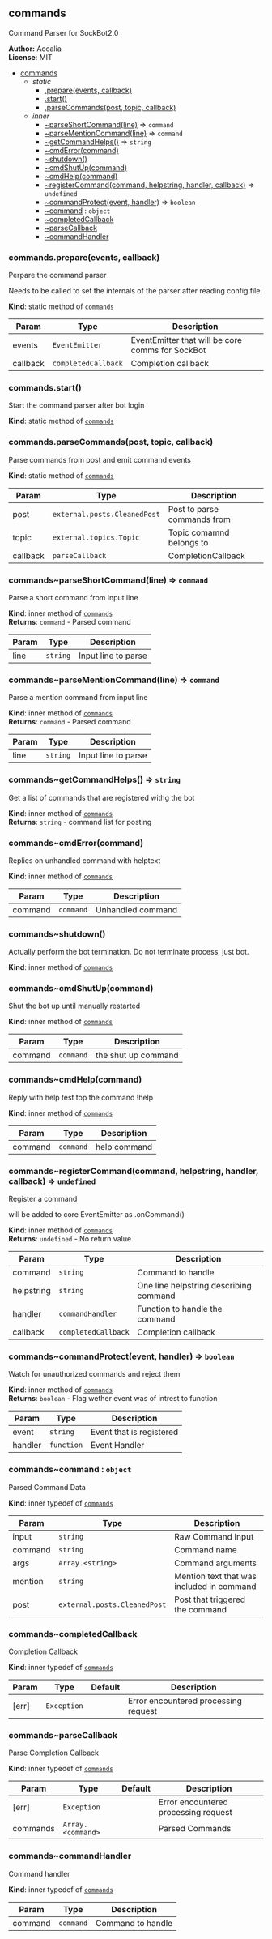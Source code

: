 <a name="module_commands"></a>
## commands
Command Parser for SockBot2.0

**Author:** Accalia  
**License**: MIT  

* [commands](#module_commands)
  * _static_
    * [.prepare(events, callback)](#module_commands.prepare)
    * [.start()](#module_commands.start)
    * [.parseCommands(post, topic, callback)](#module_commands.parseCommands)
  * _inner_
    * [~parseShortCommand(line)](#module_commands..parseShortCommand) ⇒ <code>command</code>
    * [~parseMentionCommand(line)](#module_commands..parseMentionCommand) ⇒ <code>command</code>
    * [~getCommandHelps()](#module_commands..getCommandHelps) ⇒ <code>string</code>
    * [~cmdError(command)](#module_commands..cmdError)
    * [~shutdown()](#module_commands..shutdown)
    * [~cmdShutUp(command)](#module_commands..cmdShutUp)
    * [~cmdHelp(command)](#module_commands..cmdHelp)
    * [~registerCommand(command, helpstring, handler, callback)](#module_commands..registerCommand) ⇒ <code>undefined</code>
    * [~commandProtect(event, handler)](#module_commands..commandProtect) ⇒ <code>boolean</code>
    * [~command](#module_commands..command) : <code>object</code>
    * [~completedCallback](#module_commands..completedCallback)
    * [~parseCallback](#module_commands..parseCallback)
    * [~commandHandler](#module_commands..commandHandler)

<a name="module_commands.prepare"></a>
### commands.prepare(events, callback)
Perpare the command parser

Needs to be called to set the internals of the parser after reading config file.

**Kind**: static method of <code>[commands](#module_commands)</code>  

| Param | Type | Description |
| --- | --- | --- |
| events | <code>EventEmitter</code> | EventEmitter that will be core comms for SockBot |
| callback | <code>completedCallback</code> | Completion callback |

<a name="module_commands.start"></a>
### commands.start()
Start the command parser after bot login

**Kind**: static method of <code>[commands](#module_commands)</code>  
<a name="module_commands.parseCommands"></a>
### commands.parseCommands(post, topic, callback)
Parse commands from post and emit command events

**Kind**: static method of <code>[commands](#module_commands)</code>  

| Param | Type | Description |
| --- | --- | --- |
| post | <code>external.posts.CleanedPost</code> | Post to parse commands from |
| topic | <code>external.topics.Topic</code> | Topic comamnd belongs to |
| callback | <code>parseCallback</code> | CompletionCallback |

<a name="module_commands..parseShortCommand"></a>
### commands~parseShortCommand(line) ⇒ <code>command</code>
Parse a short command from input line

**Kind**: inner method of <code>[commands](#module_commands)</code>  
**Returns**: <code>command</code> - Parsed command  

| Param | Type | Description |
| --- | --- | --- |
| line | <code>string</code> | Input line to parse |

<a name="module_commands..parseMentionCommand"></a>
### commands~parseMentionCommand(line) ⇒ <code>command</code>
Parse a mention command from input line

**Kind**: inner method of <code>[commands](#module_commands)</code>  
**Returns**: <code>command</code> - Parsed command  

| Param | Type | Description |
| --- | --- | --- |
| line | <code>string</code> | Input line to parse |

<a name="module_commands..getCommandHelps"></a>
### commands~getCommandHelps() ⇒ <code>string</code>
Get a list of commands that are registered withg the bot

**Kind**: inner method of <code>[commands](#module_commands)</code>  
**Returns**: <code>string</code> - command list for posting  
<a name="module_commands..cmdError"></a>
### commands~cmdError(command)
Replies on unhandled command with helptext

**Kind**: inner method of <code>[commands](#module_commands)</code>  

| Param | Type | Description |
| --- | --- | --- |
| command | <code>command</code> | Unhandled command |

<a name="module_commands..shutdown"></a>
### commands~shutdown()
Actually perform the bot termination. Do not terminate process, just bot.

**Kind**: inner method of <code>[commands](#module_commands)</code>  
<a name="module_commands..cmdShutUp"></a>
### commands~cmdShutUp(command)
Shut the bot up until manually restarted

**Kind**: inner method of <code>[commands](#module_commands)</code>  

| Param | Type | Description |
| --- | --- | --- |
| command | <code>command</code> | the shut up command |

<a name="module_commands..cmdHelp"></a>
### commands~cmdHelp(command)
Reply with help test top the command !help

**Kind**: inner method of <code>[commands](#module_commands)</code>  

| Param | Type | Description |
| --- | --- | --- |
| command | <code>command</code> | help command |

<a name="module_commands..registerCommand"></a>
### commands~registerCommand(command, helpstring, handler, callback) ⇒ <code>undefined</code>
Register a command

will be added to core EventEmitter as .onCommand()

**Kind**: inner method of <code>[commands](#module_commands)</code>  
**Returns**: <code>undefined</code> - No return value  

| Param | Type | Description |
| --- | --- | --- |
| command | <code>string</code> | Command to handle |
| helpstring | <code>string</code> | One line helpstring describing command |
| handler | <code>commandHandler</code> | Function to handle the command |
| callback | <code>completedCallback</code> | Completion callback |

<a name="module_commands..commandProtect"></a>
### commands~commandProtect(event, handler) ⇒ <code>boolean</code>
Watch for unauthorized commands and reject them

**Kind**: inner method of <code>[commands](#module_commands)</code>  
**Returns**: <code>boolean</code> - Flag wether event was of intrest to function  

| Param | Type | Description |
| --- | --- | --- |
| event | <code>string</code> | Event that is registered |
| handler | <code>function</code> | Event Handler |

<a name="module_commands..command"></a>
### commands~command : <code>object</code>
Parsed Command Data

**Kind**: inner typedef of <code>[commands](#module_commands)</code>  

| Param | Type | Description |
| --- | --- | --- |
| input | <code>string</code> | Raw Command Input |
| command | <code>string</code> | Command name |
| args | <code>Array.&lt;string&gt;</code> | Command arguments |
| mention | <code>string</code> | Mention text that was included in command |
| post | <code>external.posts.CleanedPost</code> | Post that triggered the command |

<a name="module_commands..completedCallback"></a>
### commands~completedCallback
Completion Callback

**Kind**: inner typedef of <code>[commands](#module_commands)</code>  

| Param | Type | Default | Description |
| --- | --- | --- | --- |
| [err] | <code>Exception</code> | <code></code> | Error encountered processing request |

<a name="module_commands..parseCallback"></a>
### commands~parseCallback
Parse Completion Callback

**Kind**: inner typedef of <code>[commands](#module_commands)</code>  

| Param | Type | Default | Description |
| --- | --- | --- | --- |
| [err] | <code>Exception</code> | <code></code> | Error encountered processing request |
| commands | <code>Array.&lt;command&gt;</code> |  | Parsed Commands |

<a name="module_commands..commandHandler"></a>
### commands~commandHandler
Command handler

**Kind**: inner typedef of <code>[commands](#module_commands)</code>  

| Param | Type | Description |
| --- | --- | --- |
| command | <code>command</code> | Command to handle |

